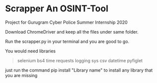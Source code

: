 # Scrapper An OSINT-Tool
Project for Gurugram Cyber Police Summer Internship 2020

Download ChromeDriver and keep all the files under same folder.

Run the scrapper.py in your terminal and you are good to go.

You would need libraries
>selenium
>bs4
>time
>requests
>logging
>sys
>csv
>datetime
>pyfiglet

just run the command pip install "Library name" to install any library that you are missing
